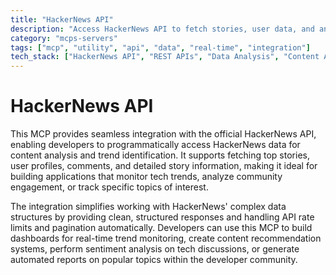 ```yaml
---
title: "HackerNews API"
description: "Access HackerNews API to fetch stories, user data, and analyze trends for content insights and market research."
category: "mcps-servers"
tags: ["mcp", "utility", "api", "data", "real-time", "integration"]
tech_stack: ["HackerNews API", "REST APIs", "Data Analysis", "Content Aggregation", "Trend Monitoring"]
---
```


# HackerNews API

This MCP provides seamless integration with the official HackerNews API, enabling developers to programmatically access HackerNews data for content analysis and trend identification. It supports fetching top stories, user profiles, comments, and detailed story information, making it ideal for building applications that monitor tech trends, analyze community engagement, or track specific topics of interest.

The integration simplifies working with HackerNews' complex data structures by providing clean, structured responses and handling API rate limits and pagination automatically. Developers can use this MCP to build dashboards for real-time trend monitoring, create content recommendation systems, perform sentiment analysis on tech discussions, or generate automated reports on popular topics within the developer community.
